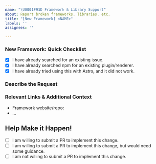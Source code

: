 ```yaml
---
name: "\U0001F91D Framework & Library Support"
about: Report broken frameworks, libraries, etc.
title: "[New Framework] <NAME>"
labels: ''
assignees: ''

---
```


### New Framework: Quick Checklist

- [x] I have already searched for an existing issue.
- [x] I have already searched npm for an existing plugin/renderer.
- [x] I have already tried using this with Astro, and it did not work.

### Describe the Request

<!-- If the request is to add support for a new component framework (ex: Svelte): we will need to create a new renderer. -->
<!-- If the request is to fix a broken npm package that isn't working with Astro (ex: styled-components): describe how it is breaking, expected behavior, etc. -->

### Relevant Links & Additional Context

- Framework website/repo: <URL>
- ...

## Help Make it Happen!

<!-- Tip: Requests made by interested contributors are much more likely to happen. -->
<!-- Select one from the list below: -->

- [ ] I am willing to submit a PR to implement this change.
- [ ] I am willing to submit a PR to implement this change, but would need some guidance.
- [ ] I am not willing to submit a PR to implement this change.
